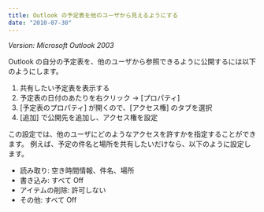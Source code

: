```yaml
---
title: Outlook の予定表を他のユーザから見えるようにする
date: "2010-07-30"
---
```


_Version: Microsoft Outlook 2003_

Outlook の自分の予定表を、他のユーザから参照できるように公開するには以下のようにします。

1. 共有したい予定表を表示する
2. 予定表の日付のあたりを右クリック → [プロパティ]
3. [予定表のプロパティ] が開くので、[アクセス権] のタブを選択
4. [追加] で公開先を追加し、アクセス権を設定

この設定では、他のユーザにどのようなアクセスを許すかを指定することができます。
例えば、予定の件名と場所を共有したいだけなら、以下のように設定します。

- 読み取り: 空き時間情報、件名、場所
- 書き込み: すべて Off
- アイテムの削除: 許可しない
- その他: すべて Off

